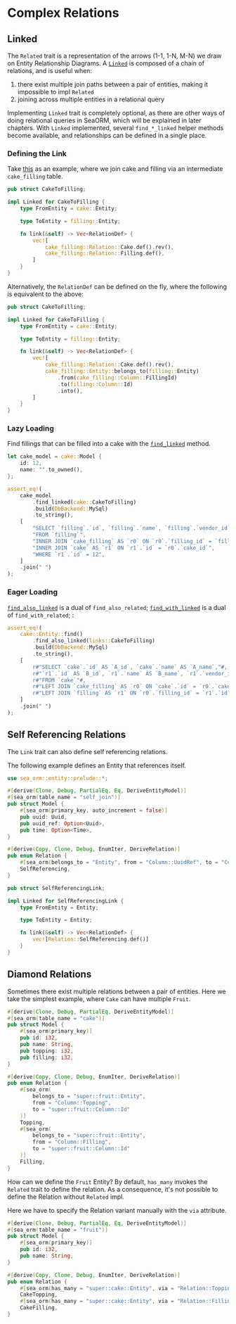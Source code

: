 # Complex Relations

## Linked

The `Related` trait is a representation of the arrows (1-1, 1-N, M-N) we draw on Entity Relationship Diagrams. A [`Linked`](https://docs.rs/sea-orm/*/sea_orm/entity/trait.Linked.html) is composed of a chain of relations, and is useful when:

1. there exist multiple join paths between a pair of entities, making it impossible to impl `Related`
1. joining across multiple entities in a relational query

Implementing `Linked` trait is completely optional, as there are other ways of doing relational queries in SeaORM, which will be explained in later chapters.
With `Linked` implemented, several `find_*_linked` helper methods become available, and relationships can be defined in a single place.

### Defining the Link

Take [this](https://github.com/SeaQL/sea-orm/blob/1.1.x/src/tests_cfg/entity_linked.rs) as an example, where we join cake and filling via an intermediate `cake_filling` table.

```rust title="entity/links.rs"
pub struct CakeToFilling;

impl Linked for CakeToFilling {
    type FromEntity = cake::Entity;

    type ToEntity = filling::Entity;

    fn link(&self) -> Vec<RelationDef> {
        vec![
            cake_filling::Relation::Cake.def().rev(),
            cake_filling::Relation::Filling.def(),
        ]
    }
}
```

Alternatively, the `RelationDef` can be defined on the fly, where the following is equivalent to the above:

```rust
pub struct CakeToFilling;

impl Linked for CakeToFilling {
    type FromEntity = cake::Entity;

    type ToEntity = filling::Entity;

    fn link(&self) -> Vec<RelationDef> {
        vec![
            cake_filling::Relation::Cake.def().rev(),
            cake_filling::Entity::belongs_to(filling::Entity)
                .from(cake_filling::Column::FillingId)
                .to(filling::Column::Id)
                .into(),
        ]
    }
}
```

### Lazy Loading

Find fillings that can be filled into a cake with the [`find_linked`](https://docs.rs/sea-orm/*/sea_orm/entity/prelude/trait.ModelTrait.html#method.find_linked) method.

```rust
let cake_model = cake::Model {
    id: 12,
    name: "".to_owned(),
};

assert_eq!(
    cake_model
        .find_linked(cake::CakeToFilling)
        .build(DbBackend::MySql)
        .to_string(),
    [
        "SELECT `filling`.`id`, `filling`.`name`, `filling`.`vendor_id`",
        "FROM `filling`",
        "INNER JOIN `cake_filling` AS `r0` ON `r0`.`filling_id` = `filling`.`id`",
        "INNER JOIN `cake` AS `r1` ON `r1`.`id` = `r0`.`cake_id`",
        "WHERE `r1`.`id` = 12",
    ]
    .join(" ")
);
```

### Eager Loading

[`find_also_linked`](https://docs.rs/sea-orm/*/sea_orm/entity/prelude/struct.Select.html#method.find_also_linked) is a dual of `find_also_related`; [`find_with_linked`](https://docs.rs/sea-orm/*/sea_orm/entity/prelude/struct.Select.html#method.find_with_linked) is a dual of `find_with_related`; :

```rust
assert_eq!(
    cake::Entity::find()
        .find_also_linked(links::CakeToFilling)
        .build(DbBackend::MySql)
        .to_string(),
    [
        r#"SELECT `cake`.`id` AS `A_id`, `cake`.`name` AS `A_name`,"#,
        r#"`r1`.`id` AS `B_id`, `r1`.`name` AS `B_name`, `r1`.`vendor_id` AS `B_vendor_id`"#,
        r#"FROM `cake`"#,
        r#"LEFT JOIN `cake_filling` AS `r0` ON `cake`.`id` = `r0`.`cake_id`"#,
        r#"LEFT JOIN `filling` AS `r1` ON `r0`.`filling_id` = `r1`.`id`"#,
    ]
    .join(" ")
);
```

## Self Referencing Relations

The `Link` trait can also define self referencing relations.

The following example defines an Entity that references itself.

```rust
use sea_orm::entity::prelude::*;

#[derive(Clone, Debug, PartialEq, Eq, DeriveEntityModel)]
#[sea_orm(table_name = "self_join")]
pub struct Model {
    #[sea_orm(primary_key, auto_increment = false)]
    pub uuid: Uuid,
    pub uuid_ref: Option<Uuid>,
    pub time: Option<Time>,
}

#[derive(Copy, Clone, Debug, EnumIter, DeriveRelation)]
pub enum Relation {
    #[sea_orm(belongs_to = "Entity", from = "Column::UuidRef", to = "Column::Uuid")]
    SelfReferencing,
}

pub struct SelfReferencingLink;

impl Linked for SelfReferencingLink {
    type FromEntity = Entity;

    type ToEntity = Entity;

    fn link(&self) -> Vec<RelationDef> {
        vec![Relation::SelfReferencing.def()]
    }
}
```

## Diamond Relations

Sometimes there exist multiple relations between a pair of entities. Here we take the simplest example, where `Cake` can have multiple `Fruit`.

```rust
#[derive(Clone, Debug, PartialEq, DeriveEntityModel)]
#[sea_orm(table_name = "cake")]
pub struct Model {
    #[sea_orm(primary_key)]
    pub id: i32,
    pub name: String,
    pub topping: i32,
    pub filling: i32,
}

#[derive(Copy, Clone, Debug, EnumIter, DeriveRelation)]
pub enum Relation {
    #[sea_orm(
        belongs_to = "super::fruit::Entity",
        from = "Column::Topping",
        to = "super::fruit::Column::Id"
    )]
    Topping,
    #[sea_orm(
        belongs_to = "super::fruit::Entity",
        from = "Column::Filling",
        to = "super::fruit::Column::Id"
    )]
    Filling,
}
```

How can we define the `Fruit` Entity?
By default, `has_many` invokes the `Related` trait to define the relation.
As a consequence, it's not possible to define the Relation without `Related` impl.

Here we have to specify the Relation variant manually with the `via` attribute.

```rust
#[derive(Clone, Debug, PartialEq, Eq, DeriveEntityModel)]
#[sea_orm(table_name = "fruit")]
pub struct Model {
    #[sea_orm(primary_key)]
    pub id: i32,
    pub name: String,
}

#[derive(Copy, Clone, Debug, EnumIter, DeriveRelation)]
pub enum Relation {
    #[sea_orm(has_many = "super::cake::Entity", via = "Relation::Topping")]
    CakeTopping,
    #[sea_orm(has_many = "super::cake::Entity", via = "Relation::Filling")]
    CakeFilling,
}
```
